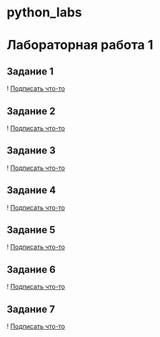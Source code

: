# python_labs
# Лабораторная работа 1
## Задание 1
! [Подписать что-то](./images/lab01/01.png)

## Задание 2
! [Подписать что-то](./images/lab01/02.png)

## Задание 3
! [Подписать что-то](./images/lab01/03.png)

## Задание 4
! [Подписать что-то](./images/lab01/04.png)

## Задание 5
! [Подписать что-то](./images/lab01/05.png)

## Задание 6
! [Подписать что-то](./images/lab01/06.png)

## Задание 7
! [Подписать что-то](images/lab01/07.png)


